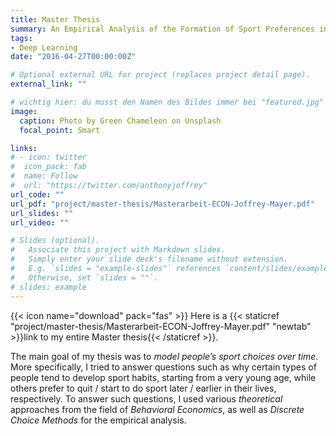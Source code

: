 ```yaml
---
title: Master Thesis
summary: An Empirical Analysis of the Formation of Sport Preferences in Switzerland; with a Focus on Inter- and Intragenerational Factors.
tags:
- Deep Learning
date: "2016-04-27T00:00:00Z"

# Optional external URL for project (replaces project detail page).
external_link: ""

# wichtig hier: du musst den Namen des Bildes immer bei "featured.jpg" belassen, sonst wird kein Bild erscheinen!
image:
  caption: Photo by Green Chameleon on Unsplash
  focal_point: Smart

links:
# - icon: twitter
#  icon_pack: fab
#  name: Follow
#  url: "https://twitter.com/anthonyjoffrey"
url_code: ""
url_pdf: "project/master-thesis/Masterarbeit-ECON-Joffrey-Mayer.pdf"
url_slides: ""
url_video: ""

# Slides (optional).
#   Associate this project with Markdown slides.
#   Simply enter your slide deck's filename without extension.
#   E.g. `slides = "example-slides"` references `content/slides/example-slides.md`.
#   Otherwise, set `slides = ""`.
# slides: example
---
```


{{< icon name="download" pack="fas" >}} Here is a {{< staticref "project/master-thesis/Masterarbeit-ECON-Joffrey-Mayer.pdf" "newtab" >}}link to my entire Master thesis{{< /staticref >}}.

The main goal of my thesis was to *model people’s sport choices over time*. More specifically, I tried to answer questions such as why certain types of people tend to develop sport habits, starting from a very young age, while others prefer to quit / start to do sport later / earlier in their lives, respectively. To answer such questions, I used various *theoretical* approaches from the field of *Behavioral Economics*, as well as *Discrete Choice Methods* for the empirical analysis.
